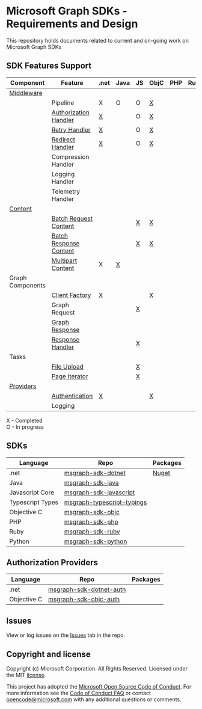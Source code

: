 # Microsoft Graph SDKs - Requirements and Design

This repository holds documents related to current and on-going work on Microsoft Graph SDKs

## SDK Features Support

| Component |Feature| .net | Java | JS | ObjC | PHP | Ruby | Python | Go | Powershell |
|--|--|--|--|--|--|--|--|--|--|--|
|[Middleware](middleware/middleware.md)
| | Pipeline                |X|O|O|[X][objc_middleware]|||
| | [Authorization Handler](middleware/AuthorizationHandler.md)   |[X][dotnet_authhandler] | |O|[X][objc_authhandler] | | |
| | [Retry Handler](middleware/RetryHandler.md)              |[X][dotnet_retryhandler]| |O|[X][objc_redirecthandler]| | |
| | [Redirect Handler](middleware/RedirectHandler.md)        |[X][dotnet_redirecthandler]| |O|[X][objc_retryhandler] | | |
| | Compression Handler | | | | | | |
| | Logging Handler | | | | | | |
| | Telemetry Handler | | | | | | |
| [Content](content/ContentArchitecturalConstraints.md)
|| [Batch Request Content](content/BatchRequestContent.md)     | | |[X][javascript_batchrequestcontent]|[X][objc_batchrequestcontent] | | |
|| [Batch Response Content](content/BatchResponseContent.md)   | | |[X][javascript_batchresponsecontent] |[X][objc_batchresponsecontent] | | |
|| [Multipart Content](content/MultipartContent.md)            |X|[X][java_multipartcontent]| | | | |
| Graph Components
|| [Client Factory](GraphClientFactory.md)           |[X][dotnet_clientfactory]| | |[X][objc_graphclientfactory]| | |
|| Graph Request                                     | | |[X][javascript_graphrequest]| | | |
|| [Graph Response](GraphResponse.md)                | | | | | | |
|| [Response Handler](responseHandler.md) | | |[X][javascript_responsehandler]||||
| Tasks
|| [File Upload](FileUploadTask.md)                | | |[X][javascript_fileuploadtask] | | | |
|| [Page Iterator](PageIteratorTask.md)            | | |[X][javascript_pageiteratortask] | | | |
| [Providers](providers.md)
|| [Authentication](providers/AuthenticationProvider.md)              |[X][dotnet_authprovider]| | |[X][objc_authprovider] | | |
|| Logging                     | | | | | | |

X - Completed  
O - In progress

## SDKs

|Language| Repo | Packages |
|--|--|--|
|.net|[msgraph-sdk-dotnet](https://github.com/microsoftgraph/msgraph-sdk-dotnet)|[Nuget](https://www.nuget.org/packages/Microsoft.Graph/)|
|Java|[msgraph-sdk-java](https://github.com/microsoftgraph/msgraph-sdk-java)||
|Javascript Core|[msgraph-sdk-javascript](https://github.com/microsoftgraph/msgraph-sdk-javascript)||
|Typescript Types|[msgraph-typescript-typings](https://github.com/microsoftgraph/msgraph-typescript-typings)||
|Objective C|[msgraph-sdk-objc](https://github.com/microsoftgraph/msgraph-sdk-objc)||
|PHP|[msgraph-sdk-php](https://github.com/microsoftgraph/msgraph-sdk-php)|
|Ruby|[msgraph-sdk-ruby](https://github.com/microsoftgraph/msgraph-sdk-ruby)|
|Python|[msgraph-sdk-python](https://github.com/microsoftgraph/msgraph-sdk-python)|

## Authorization Providers

|Language| Repo | Packages |
|--|--|--|
|.net|[msgraph-sdk-dotnet-auth](https://github.com/microsoftgraph/msgraph-sdk-dotnet-auth)|
|Objective C|[msgraph-sdk-objc-auth](https://github.com/microsoftgraph/msgraph-sdk-objc-auth)|

## Issues

View or log issues on the [Issues](https://github.com/microsoftgraph/msgraph-sdk-design/issues) tab in the repo.

## Copyright and license

Copyright (c) Microsoft Corporation. All Rights Reserved. Licensed under the MIT [license](LICENSE).

This project has adopted the [Microsoft Open Source Code of Conduct](https://opensource.microsoft.com/codeofconduct/). For more information see the [Code of Conduct FAQ](https://opensource.microsoft.com/codeofconduct/faq/) or contact [opencode@microsoft.com](mailto:opencode@microsoft.com) with any additional questions or comments.

[objc_middleware]: https://github.com/microsoftgraph/msgraph-sdk-objc/blob/master/MSGraphCoreSDK/MSGraphCoreSDK/Middleware/Protocols/MSGraphMiddleware.h
[objc_authprovider]:https://github.com/microsoftgraph/msgraph-sdk-objc-auth
[objc_authhandler]: https://github.com/microsoftgraph/msgraph-sdk-objc/blob/master/MSGraphCoreSDK/MSGraphCoreSDK/Middleware/Implementations/Authentication/MSAuthenticationHandler.h
[objc_retryhandler]: https://github.com/microsoftgraph/msgraph-sdk-objc/tree/master/MSGraphCoreSDK/MSGraphCoreSDK/Middleware/Implementations/RetryHandler
[objc_redirecthandler]: https://github.com/microsoftgraph/msgraph-sdk-objc/tree/master/MSGraphCoreSDK/MSGraphCoreSDK/Middleware/Implementations/RedirectHandler
[objc_batchrequestcontent]: https://github.com/microsoftgraph/msgraph-sdk-objc/blob/master/MSGraphCoreSDK/MSGraphCoreSDK/GraphContent/BatchContent/MSBatchRequestContent.h
[objc_batchresponsecontent]: https://github.com/microsoftgraph/msgraph-sdk-objc/blob/master/MSGraphCoreSDK/MSGraphCoreSDK/GraphContent/BatchContent/MSBatchResponseContent.h
[objc_graphclientfactory]: https://github.com/microsoftgraph/msgraph-sdk-objc/blob/master/MSGraphCoreSDK/MSGraphCoreSDK/HTTPClient/MSClientFactory.h
[dotnet_authprovider]: https://github.com/microsoftgraph/msgraph-sdk-dotnet-auth
[dotnet_retryhandler]: https://github.com/microsoftgraph/msgraph-sdk-dotnet/blob/dev/src/Microsoft.Graph.Core/Requests/RetryHandler.cs
[dotnet_redirecthandler]: https://github.com/microsoftgraph/msgraph-sdk-dotnet/blob/dev/src/Microsoft.Graph.Core/Requests/RedirectHandler.cs
[dotnet_authhandler]: https://github.com/microsoftgraph/msgraph-sdk-dotnet/blob/dev/src/Microsoft.Graph.Core/Requests/AuthenticationHandler.cs
[javascript_graphrequest]: https://github.com/microsoftgraph/msgraph-sdk-javascript/blob/dev/src/GraphRequest.ts
[javascript_responsehandler]: https://github.com/microsoftgraph/msgraph-sdk-javascript/blob/dev/src/ResponseHandler.ts
[javascript_batchrequestcontent]: https://github.com/microsoftgraph/msgraph-sdk-javascript/blob/dev/src/content/BatchRequestContent.ts
[javascript_batchresponsecontent]: https://github.com/microsoftgraph/msgraph-sdk-javascript/blob/dev/src/content/BatchResponseContent.ts
[javascript_fileuploadtask]: https://github.com/microsoftgraph/msgraph-sdk-javascript/blob/dev/src/tasks/LargeFileUploadTask.ts
[javascript_pageiteratortask]: https://github.com/microsoftgraph/msgraph-sdk-javascript/blob/dev/src/tasks/PageIterator.ts
[dotnet_clientfactory]: https://github.com/microsoftgraph/msgraph-sdk-dotnet/blob/dev/src/Microsoft.Graph.Core/Requests/GraphClientFactory.cs
[java_multipartcontent]: https://github.com/microsoftgraph/msgraph-sdk-java/blob/dev/src/main/java/com/microsoft/graph/models/extensions/Multipart.java
